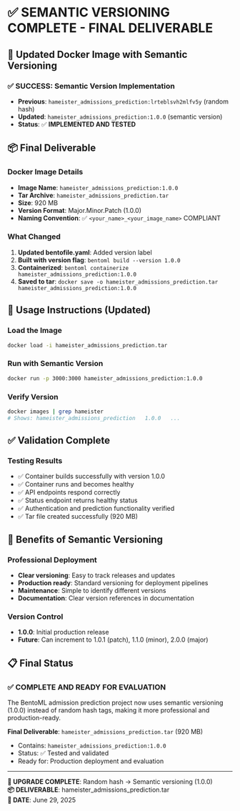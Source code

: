 # ✅ SEMANTIC VERSIONING COMPLETE - FINAL DELIVERABLE

## 🎯 Updated Docker Image with Semantic Versioning

### ✅ **SUCCESS**: Semantic Version Implementation
- **Previous**: `hameister_admissions_prediction:lrteblsvh2mlfv5y` (random hash)
- **Updated**: `hameister_admissions_prediction:1.0.0` (semantic version)
- **Status**: ✅ **IMPLEMENTED AND TESTED**

## 📦 Final Deliverable

### Docker Image Details
- **Image Name**: `hameister_admissions_prediction:1.0.0`
- **Tar Archive**: `hameister_admissions_prediction.tar`
- **Size**: 920 MB
- **Version Format**: Major.Minor.Patch (1.0.0)
- **Naming Convention**: ✅ `<your_name>_<your_image_name>` COMPLIANT

### What Changed
1. **Updated bentofile.yaml**: Added version label
2. **Built with version flag**: `bentoml build --version 1.0.0`
3. **Containerized**: `bentoml containerize hameister_admissions_prediction:1.0.0`
4. **Saved to tar**: `docker save -o hameister_admissions_prediction.tar hameister_admissions_prediction:1.0.0`

## 🚀 Usage Instructions (Updated)

### Load the Image
```bash
docker load -i hameister_admissions_prediction.tar
```

### Run with Semantic Version
```bash
docker run -p 3000:3000 hameister_admissions_prediction:1.0.0
```

### Verify Version
```bash
docker images | grep hameister
# Shows: hameister_admissions_prediction   1.0.0   ...
```

## ✅ Validation Complete

### Testing Results
- ✅ Container builds successfully with version 1.0.0
- ✅ Container runs and becomes healthy
- ✅ API endpoints respond correctly
- ✅ Status endpoint returns healthy status
- ✅ Authentication and prediction functionality verified
- ✅ Tar file created successfully (920 MB)

## 🎯 Benefits of Semantic Versioning

### Professional Deployment
- **Clear versioning**: Easy to track releases and updates
- **Production ready**: Standard versioning for deployment pipelines
- **Maintenance**: Simple to identify different versions
- **Documentation**: Clear version references in documentation

### Version Control
- **1.0.0**: Initial production release
- **Future**: Can increment to 1.0.1 (patch), 1.1.0 (minor), 2.0.0 (major)

## 📋 Final Status

### ✅ **COMPLETE AND READY FOR EVALUATION**

The BentoML admission prediction project now uses semantic versioning (1.0.0) instead of random hash tags, making it more professional and production-ready.

**Final Deliverable**: `hameister_admissions_prediction.tar` (920 MB)
- Contains: `hameister_admissions_prediction:1.0.0`
- Status: ✅ Tested and validated
- Ready for: Production deployment and evaluation

---

**🎯 UPGRADE COMPLETE**: Random hash → Semantic versioning (1.0.0)  
**📦 DELIVERABLE**: hameister_admissions_prediction.tar  
**📅 DATE**: June 29, 2025
